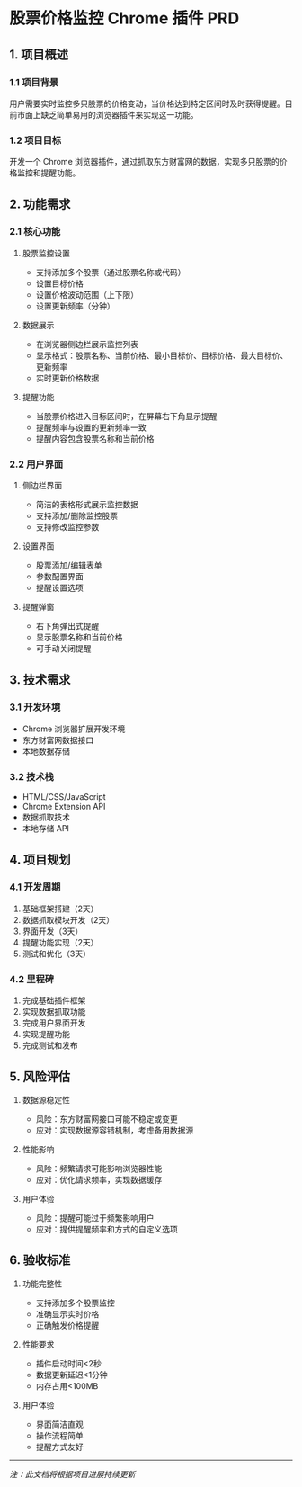 # 股票价格监控 Chrome 插件 PRD

## 1. 项目概述
### 1.1 项目背景
用户需要实时监控多只股票的价格变动，当价格达到特定区间时及时获得提醒。目前市面上缺乏简单易用的浏览器插件来实现这一功能。

### 1.2 项目目标
开发一个 Chrome 浏览器插件，通过抓取东方财富网的数据，实现多只股票的价格监控和提醒功能。

## 2. 功能需求
### 2.1 核心功能
1. 股票监控设置
   - 支持添加多个股票（通过股票名称或代码）
   - 设置目标价格
   - 设置价格波动范围（上下限）
   - 设置更新频率（分钟）

2. 数据展示
   - 在浏览器侧边栏展示监控列表
   - 显示格式：股票名称、当前价格、最小目标价、目标价格、最大目标价、更新频率
   - 实时更新价格数据

3. 提醒功能
   - 当股票价格进入目标区间时，在屏幕右下角显示提醒
   - 提醒频率与设置的更新频率一致
   - 提醒内容包含股票名称和当前价格

### 2.2 用户界面
1. 侧边栏界面
   - 简洁的表格形式展示监控数据
   - 支持添加/删除监控股票
   - 支持修改监控参数

2. 设置界面
   - 股票添加/编辑表单
   - 参数配置界面
   - 提醒设置选项

3. 提醒弹窗
   - 右下角弹出式提醒
   - 显示股票名称和当前价格
   - 可手动关闭提醒

## 3. 技术需求
### 3.1 开发环境
- Chrome 浏览器扩展开发环境
- 东方财富网数据接口
- 本地数据存储

### 3.2 技术栈
- HTML/CSS/JavaScript
- Chrome Extension API
- 数据抓取技术
- 本地存储 API

## 4. 项目规划
### 4.1 开发周期
1. 基础框架搭建（2天）
2. 数据抓取模块开发（2天）
3. 界面开发（3天）
4. 提醒功能实现（2天）
5. 测试和优化（3天）

### 4.2 里程碑
1. 完成基础插件框架
2. 实现数据抓取功能
3. 完成用户界面开发
4. 实现提醒功能
5. 完成测试和发布

## 5. 风险评估
1. 数据源稳定性
   - 风险：东方财富网接口可能不稳定或变更
   - 应对：实现数据源容错机制，考虑备用数据源

2. 性能影响
   - 风险：频繁请求可能影响浏览器性能
   - 应对：优化请求频率，实现数据缓存

3. 用户体验
   - 风险：提醒可能过于频繁影响用户
   - 应对：提供提醒频率和方式的自定义选项

## 6. 验收标准
1. 功能完整性
   - 支持添加多个股票监控
   - 准确显示实时价格
   - 正确触发价格提醒

2. 性能要求
   - 插件启动时间<2秒
   - 数据更新延迟<1分钟
   - 内存占用<100MB

3. 用户体验
   - 界面简洁直观
   - 操作流程简单
   - 提醒方式友好

---
*注：此文档将根据项目进展持续更新*